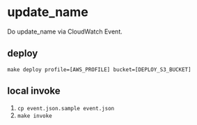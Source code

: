 # update_name

Do update_name via CloudWatch Event.

## deploy

`make deploy profile=[AWS_PROFILE] bucket=[DEPLOY_S3_BUCKET]`

## local invoke

1. `cp event.json.sample event.json`
2. `make invoke`
